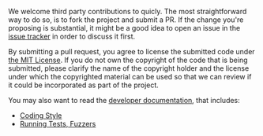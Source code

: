We welcome third party contributions to quicly.  The most straightforward way to
do so, is to fork the project and submit a PR.  If the change you're proposing
is substantial, it might be a good idea to open an issue in the
[issue tracker](https://github.com/h2o/h2o/issues) in order to discuss it first.

By submitting a pull request, you agree to license the submitted code under
[the MIT License](https://opensource.org/licenses/MIT).  If you do not own the
copyright of the code that is being submitted, please clarify the name of the
copyright holder and the license under which the copyrighted material can be
used so that we can review if it could be incorporated as part of the project.

You may also want to read the [developer documentation](https://github.com/h2o/quicly/wiki#Development-Documentation),
that includes:
* [Coding Style](https://github.com/h2o/quicly/wiki/Coding-Style)
* [Running Tests, Fuzzers](https://github.com/h2o/quicly/wiki/Running-Tests%2C-Fuzzers)
